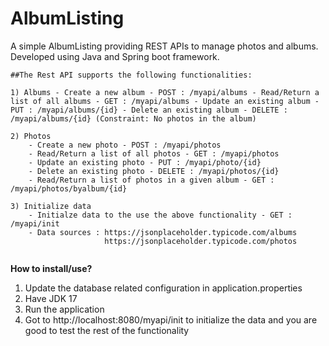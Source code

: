 # AlbumListing
A simple AlbumListing providing REST APIs to manage photos and albums. Developed using Java and Spring boot framework.

```
##The Rest API supports the following functionalities: 

1) Albums - Create a new album - POST : /myapi/albums - Read/Return a list of all albums - GET : /myapi/albums - Update an existing album - PUT : /myapi/albums/{id} - Delete an existing album - DELETE : /myapi/albums/{id} (Constraint: No photos in the album)

2) Photos
	- Create a new photo - POST : /myapi/photos
	- Read/Return a list of all photos - GET : /myapi/photos
	- Update an existing photo - PUT : /myapi/photo/{id}
	- Delete an existing photo - DELETE : /myapi/photos/{id}
	- Read/Return a list of photos in a given album - GET : /myapi/photos/byalbum/{id}
	
3) Initialize data
	- Initialze data to the use the above functionality - GET : /myapi/init
	- Data sources : https://jsonplaceholder.typicode.com/albums
					 https://jsonplaceholder.typicode.com/photos
           
```

**How to install/use?**
1. Update the database related configuration in application.properties
2. Have JDK 17
3. Run the application
4. Got to http://localhost:8080/myapi/init to initialize the data and you are good to test the rest of the functionality
